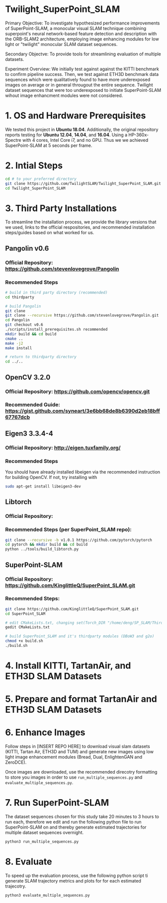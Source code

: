 # Twilight_SuperPoint_SLAM
Primary Objective: To investigate hypothesized performance improvements of SuperPoint-SLAM, a monocular visual SLAM technique combining superpoint's neural network-based feature detection and description with the ORB-SLAM2 architecture, employing image enhancing modules for low light or "twilight" monocular SLAM dataset sequences. 

Secondary Objectve: To provide tools for streamlining evaluation of multiple datasets.

Experiment Overview: We initially test against against the KITTI benchmark to confirm pipeline success. Then, we test against ETH3D benchmark data sequences which were qualitatively found to have more underexposed images on average or in general througout the entire sequence. Twilight dataset sequences that were too underexposed to initiate SuperPoint-SLAM wihout image enhancment modules were not considered.

# 1. OS and Hardware Prerequisites
We tested this project in **Ubuntu 18.04**. Additionally, the original repository reports testing for **Ubuntu 12.04**, **14.04**, and **16.04**. Using a HP-360x-Spectre with 4 cores, Intel Core i7, and no GPU. Thus we  we achieved SuperPoint-SLAM at 5 seconds per frame.


# 2. Intial Steps
```bash
cd # to your preferred directory
git clone https://github.com/TwilightSLAM/Twilight_SuperPoint_SLAM.git
cd Twilight_SuperPoint_SLAM
```


# 3. Third Party Installations
To streamline the installation process, we provide the library versions that we used, links to the official respositories, and recommended installation steps/guides based on what worked for us.

## Pangolin v0.6
### Official Repository: https://github.com/stevenlovegrove/Pangolin
### Recommended Steps
``` bash
# build in third party directory (recommended)
cd thirdparty

# build Pangolin
git clone 
git clone --recursive https://github.com/stevenlovegrove/Pangolin.git
cd Pangolin
git checkout v0.6
./scripts/install_prerequisites.sh recommended
mkdir build && cd build
cmake ..
make -j2
make install

# return to thirdparty directory
cd ../..
```

## OpenCV 3.2.0
### Official Repository: https://github.com/opencv/opencv.git
### Recommended Guide: https://gist.github.com/syneart/3e6bb68de8b6390d2eb18bff67767dcb

## Eigen3 3.3.4-4
### Official Repository: http://eigen.tuxfamily.org/
### Recommended Steps
You should have already installed libeigen via the recommended instruction for building OpenCV. If not, try installing with
```bash
sudo apt-get install libeigen3-dev
```

## Libtorch
### Official Repository:
### Recommended Steps (per SuperPoint_SLAM repo):
```bash
git clone --recursive -b v1.0.1 https://github.com/pytorch/pytorch
cd pytorch && mkdir build && cd build
python ../tools/build_libtorch.py
```

## SuperPoint-SLAM
### Official Repository: https://github.com/KinglittleQ/SuperPoint_SLAM.git
### Recommended Steps: 
```bash
git clone https://github.com/KinglittleQ/SuperPoint_SLAM.git
cd SuperPoint_SLAM

# edit CMakeLists.txt, changing set(Torch_DIR "/home/deng/SP_SLAM/Thirdparty/libtorch/share/cmake/Torch") to the directory containing the libtorch torch config cmake file, e.g. set(Torch_DIR "/home/billymazotti/Documents/Twilight_SuperPoint_SLAM/thirdparty/pytorch/torch/lib/tmp_install/share/cmake/Torch")
gedit CMakeLists.txt

# build SuperPoint_SLAM and it's thirdparty modules (DBoW3 and g2o)
chmod +x build.sh
./build.sh
```


# 4. Install KITTI, TartanAir, and ETH3D SLAM Datasets


# 5. Prepare and format TartanAir and ETH3D SLAM Datasets


# 6. Enhance Images
Follow steps in [INSERT REPO HERE] to download visual slam datasets (KITTI, Tartan Air, ETH3D and TUM) and generate new images using low light image enhancement modules (Bread, Dual, EnlightenGAN and ZeroDCE).

Once images are downloaded, use the recommended direcotry formatting to store you images in order to use `run_multiple_sequences.py` and `evaluate_multiple_sequences.py`.


# 7. Run SuperPoint-SLAM
The dataset sequences chosen for this study take 20 minutes to 3 hours to run each, therefore we edit and run the following python file to run SuperPoint-SLAM on and thereby generate estimated trajectories for multiple dataset sequences overnight.
```bash
python3 run_multiple_sequences.py
```


# 8. Evaluate 
To speed up the evaluation process, use the following python script ti generate SLAM trajectory metrics and plots for for each estimated trajecotry.
```bash
python3 evaluate_multiple_sequences.py
```
